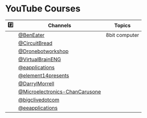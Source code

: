 # YouTube Courses

| :hash: | Channels | Topics |
|-|-|-|
| | [@BenEater](@BenEater) | 8bit computer |
| | [@CircuitBread](@CircuitBread)            |
| | [@Dronebotworkshop](@Dronebotworkshop)            |
| | [@VirtualBrainENG](@VirtualBrainENG)            |
| | [@eapplications](@eapplications)            |
| | [@element14presents](@element14presents)            |
| | [@DarrylMorrell](@DarrylMorrell)            |
| | [@Microelectronics-ChanCarusone](@Microelectronics-ChanCarusone)            |
| | [@bigclivedotcom](@bigclivedotcom)            |
| | [@eeapplications](@eeapplications)            |


